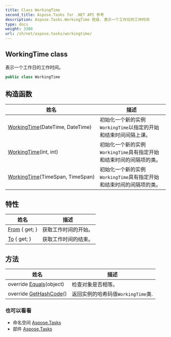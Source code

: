 ```yaml
---
title: Class WorkingTime
second_title: Aspose.Tasks for .NET API 参考
description: Aspose.Tasks.WorkingTime 班级. 表示一个工作日的工作时间
type: docs
weight: 3300
url: /zh/net/aspose.tasks/workingtime/
---
```

## WorkingTime class

表示一个工作日的工作时间。

```csharp
public class WorkingTime
```

## 构造函数

| 姓名 | 描述 |
| --- | --- |
| [WorkingTime](workingtime/#constructor_1)(DateTime, DateTime) | 初始化一个新的实例`WorkingTime`以指定的开始和结束时间间隔上课。 |
| [WorkingTime](workingtime/#constructor)(int, int) | 初始化一个新的实例`WorkingTime`具有指定开始和结束时间的间隔项的类。 |
| [WorkingTime](workingtime/#constructor_2)(TimeSpan, TimeSpan) | 初始化一个新的实例`WorkingTime`具有指定开始和结束时间的间隔项的类。 |

## 特性

| 姓名 | 描述 |
| --- | --- |
| [From](../../aspose.tasks/workingtime/from/) { get; } | 获取工作时间的开始。 |
| [To](../../aspose.tasks/workingtime/to/) { get; } | 获取工作时间的结束。 |

## 方法

| 姓名 | 描述 |
| --- | --- |
| override [Equals](../../aspose.tasks/workingtime/equals/)(object) | 检查对象是否相等。 |
| override [GetHashCode](../../aspose.tasks/workingtime/gethashcode/)() | 返回实例的哈希码值`WorkingTime`类. |

### 也可以看看

* 命名空间 [Aspose.Tasks](../../aspose.tasks/)
* 部件 [Aspose.Tasks](../../)


